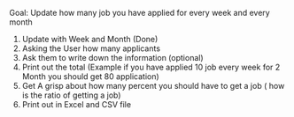 Goal: Update how many job you have applied for every week and every month
1. Update with Week and Month (Done)
2. Asking the User how many applicants
3. Ask them to write down the information (optional)
4. Print out the total (Example if you have applied 10 job every week for 2 Month you should get 80 application)
5. Get A grisp about how many percent you should have to get a job ( how is the ratio of getting a job)
6. Print out in Excel and CSV file
